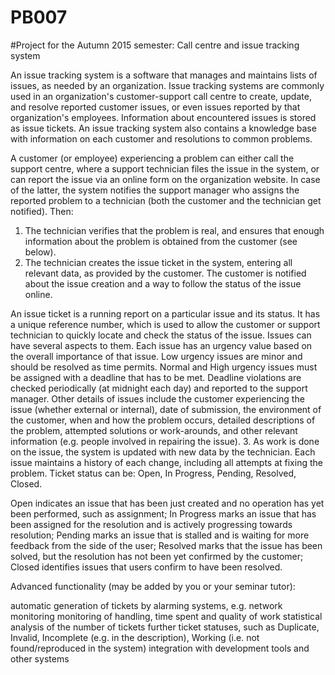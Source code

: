 # PB007

#Project for the Autumn 2015 semester: Call centre and issue tracking system

An issue tracking system is a software that manages and maintains lists of issues, as needed by an organization. Issue
tracking systems are commonly used in an organization's customer-support call centre to create, update, and resolve
reported customer issues, or even issues reported by that organization's employees. Information about encountered
issues is stored as issue tickets. An issue tracking system also contains a knowledge base with information on each
customer and resolutions to common problems.

A customer (or employee) experiencing a problem can either call the support centre, where a support technician
files the issue in the system, or can report the issue via an online form on the organization website. In case of the
latter, the system notifies the support manager who assigns the reported problem to a technician (both the
customer and the technician get notified). Then:
  1. The technician verifies that the problem is real, and ensures that enough information about the problem is
obtained from the customer (see below).
  2. The technician creates the issue ticket in the system, entering all relevant data, as provided by the customer. The
customer is notified about the issue creation and a way to follow the status of the issue online.

An issue ticket is a running report on a particular issue and its status. It has a unique reference number, which is
used to allow the customer or support technician to quickly locate and check the status of the issue. Issues can have
several aspects to them. Each issue has an urgency value based on the overall importance of that issue. Low urgency
issues are minor and should be resolved as time permits. Normal and High urgency issues must be assigned with a
deadline that has to be met. Deadline violations are checked periodically (at midnight each day) and reported to the
support manager. Other details of issues include the customer experiencing the issue (whether external or internal),
date of submission, the environment of the customer, when and how the problem occurs, detailed descriptions of
the problem, attempted solutions or work-arounds, and other relevant information (e.g. people involved in repairing
the issue).
3. As work is done on the issue, the system is updated with new data by the technician. Each issue maintains a
history of each change, including all attempts at fixing the problem. Ticket status can be: Open, In Progress, Pending,
Resolved, Closed.
  
  Open indicates an issue that has been just created and no operation has yet been performed, such as
assignment;
  In Progress marks an issue that has been assigned for the resolution and is actively progressing towards
resolution;
  Pending marks an issue that is stalled and is waiting for more feedback from the side of the user;
  Resolved marks that the issue has been solved, but the resolution has not been yet confirmed by the
customer;
  Closed identifies issues that users confirm to have been resolved.

Advanced functionality (may be added by you or your seminar tutor):

  automatic generation of tickets by alarming systems, e.g. network monitoring
  monitoring of handling, time spent and quality of work
  statistical analysis of the number of tickets
  further ticket statuses, such as Duplicate, Invalid, Incomplete (e.g. in the description), Working (i.e. not
found/reproduced in the system)
  integration with development tools and other systems
